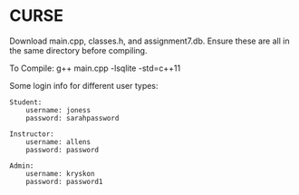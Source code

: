 # CURSE

Download main.cpp, classes.h, and assignment7.db. Ensure these are all in the same directory before compiling. 

To Compile: g++ main.cpp -lsqlite -std=c++11

Some login info for different user types: 

	Student:
		username: joness
		password: sarahpassword
		
	Instructor: 
		username: allens
		password: password
		
	Admin:
		username: kryskon
		password: password1
